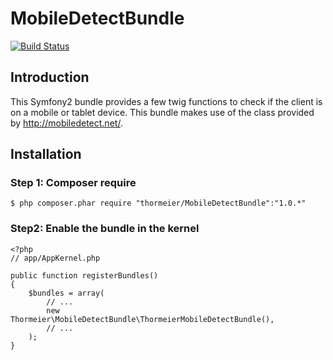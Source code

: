 MobileDetectBundle
==================

[![Build Status](https://travis-ci.org/thormeier/MobileDetectBundle.png?branch=master)](https://travis-ci.org/thormeier/MobileDetectBundle)

## Introduction

This Symfony2 bundle provides a few twig functions to check if the client is on a mobile or tablet device. This bundle makes use of the class provided by http://mobiledetect.net/.

## Installation

### Step 1: Composer require

    $ php composer.phar require "thormeier/MobileDetectBundle":"1.0.*"

### Step2: Enable the bundle in the kernel

    <?php
    // app/AppKernel.php
    
    public function registerBundles()
    {
        $bundles = array(
            // ...
            new Thormeier\MobileDetectBundle\ThormeierMobileDetectBundle(),
            // ...
        );
    }
